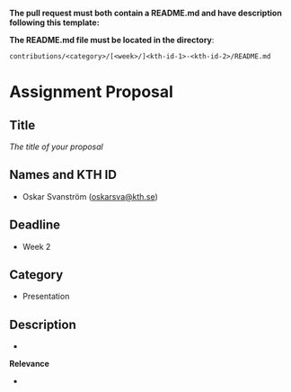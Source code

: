 **The pull request must both contain a README.md and have description following this template:**

**The README.md file must be located in the directory**:

`contributions/<category>/[<week>/]<kth-id-1>-<kth-id-2>/README.md`

# Assignment Proposal

## Title

_The title of your proposal_

## Names and KTH ID

  - Oskar Svanström (oskarsva@kth.se)

## Deadline
- Week 2


## Category
- Presentation

## Description

-

**Relevance**

-
